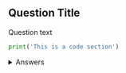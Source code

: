 ## Question Title

Question text

```python
print('This is a code section')
```

<details>
<summary>Answers</summary>

Write the answers here, there __MUST__ be a blank line above. 

</details>

